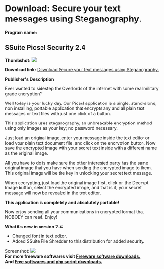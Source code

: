 # Download: Secure your text messages using Steganography.

**Program name:**

## SSuite Picsel Security 2.4

  
**Thumbshot:** ![](http://www.freewarefiles.com/screenshot/ssuitepicsel_md.jpg)   
  
**Download link:** [Download Secure your text messages using Steganography.](http://freesoftwares.boysofts.com/SSuite-Office-Picsel_program_90426.html)  
  


**Publisher's Description**  
  


Ever wanted to sidestep the Overlords of the internet with some real military grade encryption? 

Well today is your lucky day. Our Picsel application is a single, stand-alone, non installing, portable application that encrypts any and all plain text messages or text files with just one click of a button.

This application uses steganography, an unbreakable encryption method using only images as your key; no password necessary.

Just load an original image, enter your message inside the text editor or load your plain text document file, and click on the encryption button. Now save the encrypted image with your secret text inside with a different name as the original image.

All you have to do is make sure the other interested party has the same original image that you have when sending the encrypted image to them. This original image will be the key in unlocking your secret text message.

When decrypting, just load the original image first, click on the Decrypt Image button, select the encrypted image, and that is it, your secret message will now be revealed in the text editor.

**This application is completely and absolutely portable!**

Now enjoy sending all your communications in encrypted format that NOBODY can read. Enjoy!

**WhatA's new in version 2.4:**

  * Changed font in text editor. 
  * Added SSuite File Shredder to this distribution for added security. 

  
  
Screenshot: ![](http://www.freewarefiles.com/screenshot/ssuitepicsel.jpg)   
**For more freeware softwares visit [Freeware software downloads.](http://freesoftwares.boysofts.com/)**   
**And [Free softwares and php script downloads.](http://www.boysofts.com/)**
